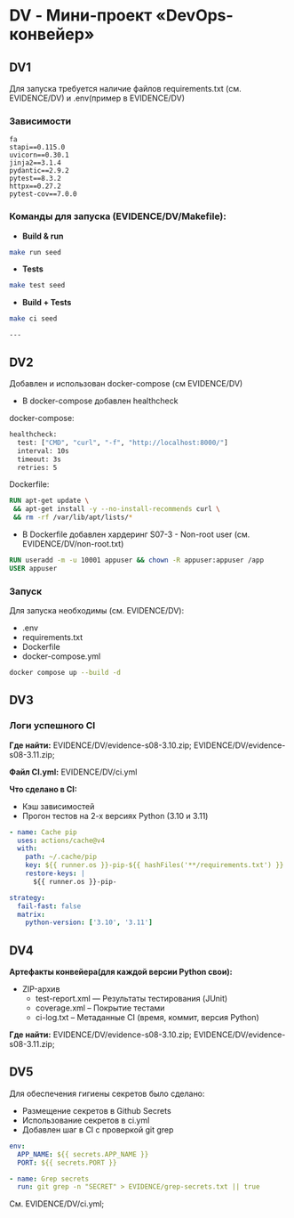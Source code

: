 # DV - Мини-проект «DevOps-конвейер»

## DV1

Для запуска требуется наличие файлов requirements.txt (см. EVIDENCE/DV) и .env(пример в EVIDENCE/DV)

### Зависимости

```
fa
stapi==0.115.0
uvicorn==0.30.1
jinja2==3.1.4
pydantic==2.9.2
pytest==8.3.2
httpx==0.27.2
pytest-cov==7.0.0
```

### Команды для запуска (EVIDENCE/DV/Makefile):

- **Build & run**

```bash
make run seed
```

- **Tests**

```bash
make test seed
```

- **Build + Tests**

```bash
make ci seed
```

`---`

## DV2

Добавлен и использован docker-compose (см EVIDENCE/DV)

- В docker-compose добавлен healthcheck

docker-compose:
```dockerfile
healthcheck:
  test: ["CMD", "curl", "-f", "http://localhost:8000/"]
  interval: 10s
  timeout: 3s
  retries: 5
```

Dockerfile:
```dockerfile
RUN apt-get update \
 && apt-get install -y --no-install-recommends curl \
 && rm -rf /var/lib/apt/lists/*
```

- В Dockerfile добавлен хардеринг S07-3 - Non-root user (см. EVIDENCE/DV/non-root.txt)

```dockerfile
RUN useradd -m -u 10001 appuser && chown -R appuser:appuser /app
USER appuser
```

### Запуск

Для запуска необходимы (см. EVIDENCE/DV):
+ .env
+ requirements.txt
+ Dockerfile
+ docker-compose.yml

```bash
docker compose up --build -d
```

## DV3

### Логи успешного CI

**Где найти:** EVIDENCE/DV/evidence-s08-3.10.zip; EVIDENCE/DV/evidence-s08-3.11.zip;

**Файл CI.yml:** EVIDENCE/DV/ci.yml

**Что сделано в CI:**
+ Кэш зависимостей
+ Прогон тестов на 2-х версиях Python (3.10 и 3.11)

```yml
- name: Cache pip
  uses: actions/cache@v4
  with:
    path: ~/.cache/pip
    key: ${{ runner.os }}-pip-${{ hashFiles('**/requirements.txt') }}
    restore-keys: |
      ${{ runner.os }}-pip-
```

```yml
strategy:
  fail-fast: false
  matrix:
    python-version: ['3.10', '3.11']
```

## DV4

**Артефакты конвейера(для каждой версии Python свои):**
+ ZIP-архив
  + test-report.xml — Результаты тестирования (JUnit)
  + coverage.xml – Покрытие тестами
  + ci-log.txt – Метаданные CI (время, коммит, версия Python)

**Где найти:** EVIDENCE/DV/evidence-s08-3.10.zip; EVIDENCE/DV/evidence-s08-3.11.zip;

## DV5

Для обеспечения гигиены секретов было сделано:
+ Размещение секретов в Github Secrets
+ Использование секретов в ci.yml
+ Добавлен шаг в CI с проверкой git grep

```yaml
env:
  APP_NAME: ${{ secrets.APP_NAME }}
  PORT: ${{ secrets.PORT }}
```

```yaml
- name: Grep secrets
  run: git grep -n "SECRET" > EVIDENCE/grep-secrets.txt || true
```

См. EVIDENCE/DV/ci.yml;